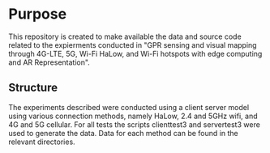 # Purpose
This repository is created to make available the data and source code related to the expierments conducted in "GPR sensing and visual mapping through 4G-LTE, 5G, Wi-Fi HaLow, and Wi-Fi hotspots with edge computing and AR Representation". 

## Structure
The experiments described were conducted using a client server model using various connection methods, namely HaLow, 2.4 and 5GHz wifi, and 4G and 5G cellular. For all tests the scripts clienttest3 and servertest3 were used to generate the data. Data for each method can be found in the relevant directories.
